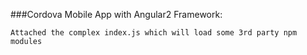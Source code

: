 ###Cordova Mobile App with Angular2 Framework:

`
Attached the complex index.js which will load some 3rd party npm modules
`